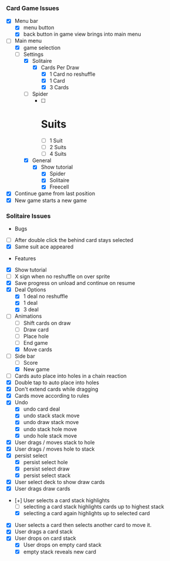 ### Card Game Issues

- [x] Menu bar
  -  [x] menu button
  -  [x] back button in game view brings into main menu
- [ ] Main menu
   - [x] game selection
   - [ ] Settings
     - [x] Solitaire
       - [x] Cards Per Draw
            - [x] 1 Card no reshuffle
            - [x] 1 Card
            - [x] 3 Cards
     - [ ] Spider
       - [ ] # Suits
         - [ ] 1 Suit
         - [ ] 2 Suits
         - [ ] 4 Suits
     - [x] General
       - [x] Show tutorial
         - [x] Spider
         - [x] Solitaire
         - [x] Freecell
- [x] Continue game from last position
- [x] New game starts a new game

### Solitaire Issues
* Bugs
- [ ] After double click the behind card stays selected
- [x] Same suit ace appeared

* Features
- [x] Show tutorial
- [ ] X sign when no reshuffle on over sprite
- [x] Save progress on unload and continue on resume
- [x] Deal Options
  - [x] 1 deal no reshuffle
  - [x] 1 deal 
  - [x] 3 deal
- [ ] Animations
  - [ ] Shift cards on draw
  - [ ] Draw card
  - [ ] Place hole
  - [ ] End game
  - [x] Move cards
- [ ] Side bar
  - [ ] Score
  - [x] New game
- [ ] Cards auto place into holes in a chain reaction
- [x] Double tap to auto place into holes
- [x] Don't extend cards while dragging
- [x] Cards move according to rules
- [x] Undo
   - [x] undo card deal
   - [x] undo stack stack move
   - [x] undo draw stack move
   - [x] undo stack hole move
   - [x] undo hole stack move
- [x] User drags / moves stack to hole
- [x] User drags / moves hole to stack
- [x] persist select
  - [x] persist select hole
  - [x] persist select draw
  - [x] persist select stack
- [x] User select deck to show draw cards
- [x] User drags draw cards
- [+] User selects a card stack highlights
  - [ ] selecting a card stack highlights cards up to highest stack
  - [x] selecting a card  again highlights up to selected card
- [x] User selects a card then selects another card to move it.
- [x] User drags a card stack
- [x] User drops on card stack
  - [x] User drops on empty card stack
  - [x] empty stack reveals new card
